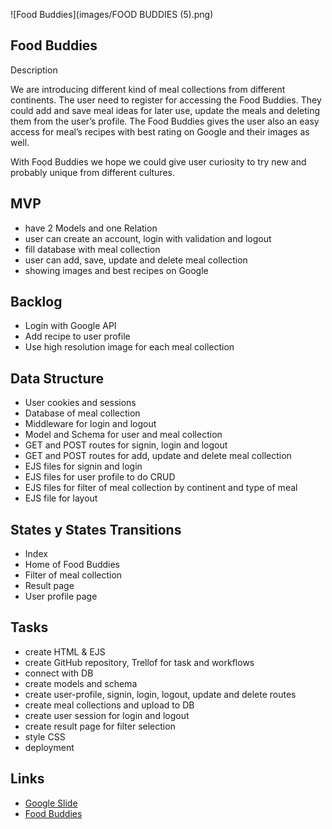 ![Food Buddies](images/FOOD BUDDIES (5).png)



Food Buddies
-------------------------------------------------------------------------------------------------------------------------------------------------------------------------
Description

We are introducing different kind of meal collections from different continents. 
The user need to register for accessing the Food Buddies. They could add and save meal ideas for later use, update the meals and deleting them from the user’s profile. 
The Food Buddies gives the user also an easy access for meal’s recipes with best rating on Google and their images as well. 

With Food Buddies we hope we could give user curiosity to try new and probably unique from different cultures.

MVP
-----------------------------------------------------------------------------------------------------------------------------------------------------------------------
* have 2 Models and one Relation
* user can create an account, login with validation and logout
* fill database with meal collection
* user can add, save, update and delete meal collection
* showing images and best recipes on Google

Backlog
----------------------------------------------------------------------------------------------------------------------------------------------------------------------
* Login with Google API
* Add recipe to user profile
* Use high resolution image for each meal collection

Data Structure
----------------------------------------------------------------------------------------------------------------------------------------------------------------------
* User cookies and sessions
* Database of meal collection
* Middleware for login and logout
* Model and Schema for user and meal collection
* GET and POST routes for signin, login and logout
* GET and POST routes for add, update and delete meal collection
* EJS files for signin and login
* EJS files for user profile to do CRUD
* EJS files for filter of meal collection by continent and type of meal
* EJS file for layout

States y States Transitions
----------------------------------------------------------------------------------------------------------------------------------------------------------------------
* Index
* Home of Food Buddies
* Filter of meal collection
* Result page
* User profile page

Tasks
---------------------------------------------------------------------------------------------------------------------------------------------------------------------
* create HTML & EJS 
* create GitHub repository, Trellof for task and workflows
* connect with DB
* create models and schema
* create user-profile, signin, login, logout, update and delete routes
* create meal collections and upload to DB
* create user session for login and logout
* create result page for filter selection
* style CSS 
* deployment

Links
---------------------------------------------------------------------------------------------------------------------------------------------------------------------
* [Google Slide](https://docs.google.com/presentation/d/1yDoUr4vVEEpWCH6OfRc3K4T1wpUyXeIcyv3SN2DVn4I/edit#slide=id.g188db215513_0_0)
* [Food Buddies](https://funny-lime-capris.cyclic.app)


